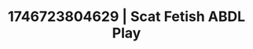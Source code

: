 ---
categories:
- Erotic audiobooks
- AI-generated
- Slow undress
- E-girl erotica
- Erotic escapism
- ASMR
- Cosplay
- Creative kink
image: /assets/images/1746723804629.jpg
layout: post
seo:
  description: Featured content with exclusive ABDL Play, Scat Fetish. HD images available.
  keywords: ABDL Play, Scat Fetish
  og_image: /assets/images/1746723804629.jpg
  schema_type: VisualArtwork
tags:
- '#1746723804629'
- ABDL Play
- Scat Fetish
title: 1746723804629 | Scat Fetish ABDL Play
---